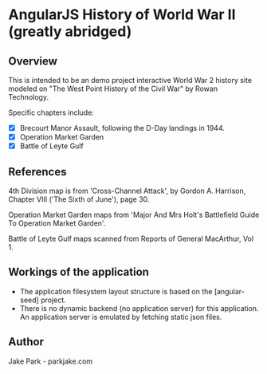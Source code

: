 # AngularJS History of World War II (greatly abridged)

## Overview

This is intended to be an demo project interactive World War 2 history site
modeled on "The West Point History of the Civil War" by Rowan Technology.

Specific chapters include:
- [x] Brecourt Manor Assault, following the D-Day landings in 1944.
- [x] Operation Market Garden
- [x] Battle of Leyte Gulf

## References

4th Division map is from 'Cross-Channel Attack', by Gordon A. Harrison,
Chapter VIII ('The Sixth of June'), page 30.

Operation Market Garden maps from 'Major And Mrs Holt's Battlefield Guide To
Operation Market Garden'.

Battle of Leyte Gulf maps scanned from Reports of General MacArthur, Vol 1.

## Workings of the application

- The application filesystem layout structure is based on the [angular-seed] project.
- There is no dynamic backend (no application server) for this application.
  An application server is emulated by fetching static json files.


## Author

Jake Park - parkjake.com
